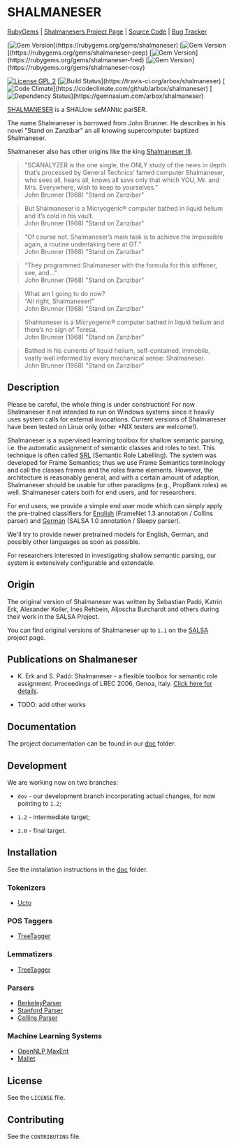 # SHALMANESER

[RubyGems](http://rubygems.org/gems/shalmaneser) |
[Shalmanesers Project Page](http://bu.chsta.be/projects/shalmaneser/) |
[Source Code](https://github.com/arbox/shalmaneser) |
[Bug Tracker](https://github.com/arbox/shalmaneser/issues)


[![Gem Version](https://img.shields.io/gem/v/shalmaneser.svg")](https://rubygems.org/gems/shalmaneser)
[![Gem Version](https://img.shields.io/gem/v/frprep.svg")](https://rubygems.org/gems/shalmaneser-prep)
[![Gem Version](https://img.shields.io/gem/v/fred.svg")](https://rubygems.org/gems/shalmaneser-fred)
[![Gem Version](https://img.shields.io/gem/v/rosy.svg")](https://rubygems.org/gems/shalmaneser-rosy)


[![License GPL 2](http://img.shields.io/badge/License-GPL%202-green.svg)](http://www.gnu.org/licenses/gpl-2.0.txt)
[![Build Status](https://img.shields.io/travis/arbox/shalmaneser.svg?branch=1.2")](https://travis-ci.org/arbox/shalmaneser)
[![Code Climate](https://img.shields.io/codeclimate/github/arbox/shalmaneser.svg")](https://codeclimate.com/github/arbox/shalmaneser)
[![Dependency Status](https://img.shields.io/gemnasium/arbox/shalmaneser.svg")](https://gemnasium.com/arbox/shalmaneser)

[SHALMANESER](http://www.coli.uni-saarland.de/projects/salsa/shal/) is a SHALlow seMANtic parSER.

The name Shalmaneser is borrowed from John Brunner. He describes in his novel
"Stand on Zanzibar" an all knowing supercomputer baptized Shalmaneser.

Shalmaneser also has other origins like the king [Shalmaneser III](https://en.wikipedia.org/wiki/Shalmaneser_III).

> "SCANALYZER is the one single, the ONLY study of the news in depth
> that’s processed by General Technics’ famed computer Shalmaneser,
> who sees all, hears all, knows all save only that which YOU, Mr. and Mrs.
> Everywhere, wish to keep to yourselves." <br/>
> John Brunner (1968) "Stand on Zanzibar"

> But Shalmaneser is a Micryogenic® computer bathed in liquid helium and it’s cold in his vault. <br/>
> John Brunner (1968) "Stand on Zanzibar"

> “Of course not. Shalmaneser’s main task is to achieve the impossible again, a routine undertaking here at GT.” <br/>
> John Brunner (1968) "Stand on Zanzibar"

> “They programmed Shalmaneser with the formula for this stiffener, see, and…” <br/>
> John Brunner (1968) "Stand on Zanzibar"

> What am I going to do now? <br/>
> “All right, Shalmaneser!” <br/>
> John Brunner (1968) "Stand on Zanzibar"

> Shalmaneser is a Micryogenic® computer bathed in liquid helium and there’s no sign of Teresa. <br/>
> John Brunner (1968) "Stand on Zanzibar"

> Bathed in his currents of liquid helium, self-contained, immobile, vastly well informed by every mechanical sense: Shalmaneser. <br/>
> John Brunner (1968) "Stand on Zanzibar"

## Description

Please be careful, the whole thing is under construction! For now Shalmaneser it not intended to run on Windows systems since it heavily uses system calls for external invocations.
Current versions of Shalmaneser have been tested on Linux only (other *NIX testers are welcome!).

Shalmaneser is a supervised learning toolbox for shallow semantic parsing, i.e. the automatic assignment of semantic classes and roles to text. This technique is often called [SRL](https://en.wikipedia.org/wiki/Semantic_role_labeling) (Semantic Role Labelling). The system was developed for Frame Semantics; thus we use Frame Semantics terminology and call the classes frames and the roles frame elements. However, the architecture is reasonably general, and with a certain amount of adaption, Shalmaneser should be usable for other paradigms (e.g., PropBank roles) as well. Shalmaneser caters both for end users, and for researchers.

For end users, we provide a simple end user mode which can simply apply the pre-trained classifiers
for [English](http://www.coli.uni-saarland.de/projects/salsa/shal/index.php?nav=download) (FrameNet 1.3 annotation / Collins parser)
and [German](http://www.coli.uni-saarland.de/projects/salsa/shal/index.php?nav=download) (SALSA 1.0 annotation / Sleepy parser).

We'll try to provide newer pretrained models for English, German, and possibly other languages as soon as possible.

For researchers interested in investigating shallow semantic parsing, our system is extensively configurable and extendable.

## Origin

The original version of Shalmaneser was written by Sebastian Padó, Katrin Erk, Alexander Koller, Ines Rehbein, Aljoscha Burchardt and others during their work in the SALSA Project.

You can find original versions of Shalmaneser up to ``1.1`` on the [SALSA](http://www.coli.uni-saarland.de/projects/salsa/shal/) project page.

## Publications on Shalmaneser

- K. Erk and S. Padó: Shalmaneser - a flexible toolbox for semantic role assignment. Proceedings of LREC 2006, Genoa, Italy. [Click here for details](http://www.nlpado.de/~sebastian/pub/papers/lrec06_erk.pdf).

- TODO: add other works

## Documentation

The project documentation can be found in our [doc](https://github.com/arbox/shalmaneser/blob/1.2/doc/index.md) folder.

## Development

We are working now on two branches:

- ``dev`` - our development branch incorporating actual changes, for now pointing to ``1.2``;

- ``1.2`` - intermediate target;

- ``2.0`` - final target.

## Installation

See the installation instructions in the [doc](https://github.com/arbox/shalmaneser/blob/1.2/doc/index.md#installation) folder.

### Tokenizers

- [Ucto](http://ilk.uvt.nl/ucto/)

### POS Taggers

- [TreeTagger](http://www.cis.uni-muenchen.de/~schmid/tools/TreeTagger/)

### Lemmatizers

- [TreeTagger](http://www.cis.uni-muenchen.de/~schmid/tools/TreeTagger/)

### Parsers

- [BerkeleyParser](https://github.com/slavpetrov/berkeleyparser)
- [Stanford Parser](http://nlp.stanford.edu/software/lex-parser.shtml)
- [Collins Parser](http://www.cs.columbia.edu/~mcollins/code.html)

### Machine Learning Systems

- [OpenNLP MaxEnt](http://sourceforge.net/projects/maxent/files/Maxent/2.4.0/)
- [Mallet](http://mallet.cs.umass.edu/index.php)

## License

See the `LICENSE` file.

## Contributing

See the `CONTRIBUTING` file.
